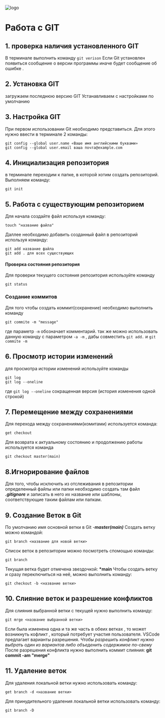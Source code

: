 ![logo](logo.png)

# Работа с GIT
## 1. проверка наличия установленного GIT
В терминале выполнить команду `git verison` 
Если Git установлен появиться сообщение о версии программы иначе будет сообщение об ошибке .
## 2. Установка GIT
загружаем последнюю версию GIT 
Устанавливаем с настройками по умолчанию 
## 3. Настройка GIT 
При первом использовании Git необходимо представиться.
Для этого нужно ввести в терминале 2 команды:
```
git config --global user.name «Ваше имя английскими буквами»
git config --global user.email ваша почта@example.com
```
## 4. Инициализация репозитория 
в терминале переходим к папке, в которой хотим создать репозиторий. Выполняем команду: 
```
git init
```
## 5. Работа с существующим репозиторием 
Для начала создайте файл  используя команду:
```
touch "название файла"
```
Даллее необходимо добавить созданный файл в репозиторий используя команду:
```
git add название файла 
git add . для всех существующих
```
#### Проверка состояния репозитория
Для проверки текущего состояния репозитория используйте команду 
``` 
git status 
``` 
### Создание коммитов 
Для того чтобы создать коммит(сохранение) необходимо выполнить команду 
```
git commite -m "message"
```
 где параметр `-m` обозначает комментарий.
 так же можно использовать данную команду с параметром `-a -m`
, дабы совместить `git add.` и `git commite -m`
## 6. Просмотр истории изменений 
для просмотра истории изменений используйте команды
```
git log
git log --oneline
```
где `git log --oneline` сокращенная версия (история изменения одной строкой)

## 7. Перемещение между сохранениями 

Для перехода между сохранениями(комитами) используется команда:
```
get checkout
```
Для возврата к актуальному состоянию и продолжению работы используется команда 
```
git checkout master(main)
```
## 8.Игнорирование файлов
Для того, чтобы исключить из отслеживания в репозитории определенный файлы или папки необходимо создать там файл ***.gitignore***  и записать в него их название или шаблоны, соответствующие таким файлам или папкам.

## 9. Создание Веток в Git
По умолчанию имя основной ветки в Git -***master(main)***
Создать ветку можно командой:
```
git branch <название для новой ветки>
```
Список веток в репозитории можно посмотреть спомощью команды:
```
git branch
```
Текущая ветка будет отмечена звездочкой:
**\*main**
Чтобы создать ветку и сразу переключиться на неё, можно выполнить команду:
```
git checkout -b <название ветки>
```

## 10. Слияние веток и разрешение конфликтов
Для слияния выбранной ветки с текущей нужнo выполнить команду:
```
git mrge <название выбранной ветки>
```
Если была изменена одна и та же часть в обеих ветках , то может возникнуть кофликт , который потребует участия пользователя.
VSCode предлагает варианты разрешения.
*Чтобы разрешить конфликт нужно выбрать один из вариантов либо объеденить содержимое по-свему*
После разрешения конфликта нужно выполнить коммит слияния:
**git commit -am "merge"**
 
 ## 11. Удаление веток

Для удаления локальной ветки нужно использовать команду:
```
get branch -d <название ветки>
```

Для принудительного удаления локальной ветки использовать команду:
```
git branch -D
```